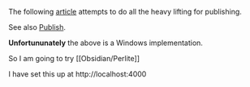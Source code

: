 The following [article](https://forum.obsidian.md/t/pubsidian-free-and-elegant-obsidian-publish-alternative/21825) attempts to do all the heavy lifting for publishing.

See also [Publish](https://github.com/yoursamlan/pubsidian).

**Unfortununately** the above is a Windows implementation. 

So I am going to try [[Obsidian/Perlite]]

I have set this up at http://localhost:4000